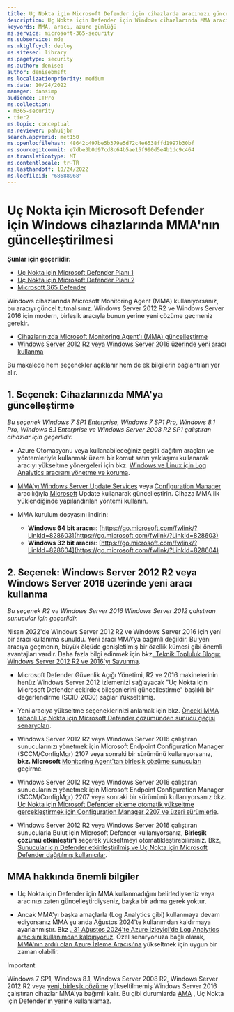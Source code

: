 ```yaml
---
title: Uç Nokta için Microsoft Defender için cihazlarda aracınızı güncelleştirme
description: Uç Nokta için Defender için Windows cihazlarında MMA aracınızı güncelleştirme veya değiştirme seçenekleriniz hakkında bilgi edinin.
keywords: MMA, aracı, azure günlüğü
ms.service: microsoft-365-security
ms.subservice: mde
ms.mktglfcycl: deploy
ms.sitesec: library
ms.pagetype: security
ms.author: deniseb
author: denisebmsft
ms.localizationpriority: medium
ms.date: 10/24/2022
manager: dansimp
audience: ITPro
ms.collection:
- m365-security
- tier2
ms.topic: conceptual
ms.reviewer: pahuijbr
search.appverid: met150
ms.openlocfilehash: 48642c497be5b379e5d72c4e6538ffd1997b30bf
ms.sourcegitcommit: e7dbe3b0d97cd8c64b5ae15f990d5e4b1dc9c464
ms.translationtype: MT
ms.contentlocale: tr-TR
ms.lasthandoff: 10/24/2022
ms.locfileid: "68688968"
---
```

# <a name="updating-mma-on-windows-devices-for-microsoft-defender-for-endpoint"></a>Uç Nokta için Microsoft Defender için Windows cihazlarında MMA'nın güncelleştirilmesi

**Şunlar için geçerlidir:**
- [Uç Nokta için Microsoft Defender Planı 1](https://go.microsoft.com/fwlink/?linkid=2154037)
- [Uç Nokta için Microsoft Defender Planı 2](https://go.microsoft.com/fwlink/?linkid=2154037)
- [Microsoft 365 Defender](https://go.microsoft.com/fwlink/?linkid=2118804)

Windows cihazlarında Microsoft Monitoring Agent (MMA) kullanıyorsanız, bu aracıyı güncel tutmalısınız. Windows Server 2012 R2 ve Windows Server 2016 için modern, birleşik aracıyla bunun yerine yeni çözüme geçmeniz gerekir. 

- [Cihazlarınızda Microsoft Monitoring Agent'ı (MMA) güncelleştirme](#option-1-update-mma-on-your-devices)
- [Windows Server 2012 R2 veya Windows Server 2016 üzerinde yeni aracı kullanma](#option-2-use-a-new-agent-on-windows-server-2012-r2-or-windows-server-2016)

Bu makalede hem seçenekler açıklanır hem de ek bilgilerin bağlantıları yer alır.

## <a name="option-1-update-mma-on-your-devices"></a>1. Seçenek: Cihazlarınızda MMA'ya güncelleştirme

*Bu seçenek Windows 7 SP1 Enterprise, Windows 7 SP1 Pro, Windows 8.1 Pro, Windows 8.1 Enterprise ve Windows Server 2008 R2 SP1 çalıştıran cihazlar için geçerlidir.* 

- Azure Otomasyonu veya kullanabileceğiniz çeşitli dağıtım araçları ve yöntemleriyle kullanmak üzere bir komut satırı yaklaşımı kullanarak aracıyı yükseltme yönergeleri için bkz. [Windows ve Linux için Log Analytics aracısını yönetme ve koruma](/azure/azure-monitor/agents/agent-manage?tabs=PowerShellLinux). 

- [MMA'yı Windows Server Update Services](/windows/deployment/update/waas-manage-updates-wsus) veya [Configuration Manager](/mem/configmgr/osd/deploy-use/manage-windows-as-a-service) aracılığıyla [Microsoft](/windows/deployment/update/how-windows-update-works) Update kullanarak güncelleştirin. Cihaza MMA ilk yüklendiğinde yapılandırılan yöntemi kullanın.

- MMA kurulum dosyasını indirin:

   - **Windows 64 bit aracısı**: [https://go.microsoft.com/fwlink/?LinkId=828603](https://go.microsoft.com/fwlink/?LinkId=828603)
   - **Windows 32 bit aracısı**: [https://go.microsoft.com/fwlink/?LinkId=828604](https://go.microsoft.com/fwlink/?LinkId=828604)

## <a name="option-2-use-a-new-agent-on-windows-server-2012-r2-or-windows-server-2016"></a>2. Seçenek: Windows Server 2012 R2 veya Windows Server 2016 üzerinde yeni aracı kullanma

*Bu seçenek R2 ve Windows Server 2016 Windows Server 2012 çalıştıran sunucular için geçerlidir.*

Nisan 2022'de Windows Server 2012 R2 ve Windows Server 2016 için yeni bir aracı kullanıma sunuldu. Yeni aracı MMA'ya bağımlı değildir. Bu yeni aracıya geçmenin, büyük ölçüde genişletilmiş bir özellik kümesi gibi önemli avantajları vardır. Daha fazla bilgi edinmek için bkz[. Teknik Topluluk Blogu: Windows Server 2012 R2 ve 2016'yı Savunma](https://techcommunity.microsoft.com/t5/microsoft-defender-for-endpoint/defending-windows-server-2012-r2-and-2016/ba-p/2783292).

- Microsoft Defender Güvenlik Açığı Yönetimi, R2 ve 2016 makinelerinin henüz Windows Server 2012 izlemenizi sağlayacak "Uç Nokta için Microsoft Defender çekirdek bileşenlerini güncelleştirme" başlıklı bir değerlendirme (SCID-2030) sağlar Yükseltilmiş.

- Yeni aracıya yükseltme seçeneklerinizi anlamak için bkz. [Önceki MMA tabanlı Uç Nokta için Microsoft Defender çözümünden sunucu geçişi senaryoları](server-migration.md).

- Windows Server 2012 R2 veya Windows Server 2016 çalıştıran sunucularınızı yönetmek için Microsoft Endpoint Configuration Manager (SCCM/ConfigMgr) 2107 veya sonraki bir sürümünü kullanıyorsanız, **bkz. Microsoft** [Monitoring Agent'tan birleşik çözüme sunucuları](application-deployment-via-mecm.md) geçirme.

- Windows Server 2012 R2 veya Windows Server 2016 çalıştıran sunucularınızı yönetmek için Microsoft Endpoint Configuration Manager (SCCM/ConfigMgr) 2207 veya sonraki bir sürümünü kullanıyorsanız bkz. [Uç Nokta için Microsoft Defender ekleme otomatik yükseltme gerçekleştirmek için Configuration Manager 2207 ve üzeri sürümlerle](/mem/configmgr/protect/deploy-use/defender-advanced-threat-protection).

- Windows Server 2012 R2 veya Windows Server 2016 çalıştıran sunucularla Bulut için Microsoft Defender kullanıyorsanız, **Birleşik çözümü etkinleştir'i** seçerek yükseltmeyi otomatikleştirebilirsiniz. Bkz[. Sunucular için Defender etkinleştirilmiş ve Uç Nokta için Microsoft Defender dağıtılmış kullanıcılar](/azure/defender-for-cloud/integration-defender-for-endpoint?tabs=windows).

## <a name="important-information-about-mma"></a>MMA hakkında önemli bilgiler

- Uç Nokta için Defender için MMA kullanmadığını belirlediyseniz veya aracınızı zaten güncelleştirdiyseniz, başka bir adıma gerek yoktur. 

- Ancak MMA'yı başka amaçlarla (Log Analytics gibi) kullanmaya devam ediyorsanız MMA şu anda Ağustos 2024'te kullanımdan kaldırmaya ayarlanmıştır. Bkz [. 31 Ağustos 2024'te Azure İzleyici'de Log Analytics aracısını kullanımdan kaldırıyoruz](https://azure.microsoft.com/updates/were-retiring-the-log-analytics-agent-in-azure-monitor-on-31-august-2024/). Özel senaryonuza bağlı olarak, [MMA'nın ardılı olan Azure İzleme Aracısı'na](/azure/azure-monitor/agents/azure-monitor-agent-migration) yükseltmek için uygun bir zaman olabilir. 

> [!IMPORTANT]
> Windows 7 SP1, Windows 8.1, Windows Server 2008 R2, Windows Server 2012 R2 veya [yeni, birleşik çözüme](application-deployment-via-mecm.md) yükseltilmemiş Windows Server 2016 çalıştıran cihazlar MMA'ya bağımlı kalır. Bu gibi durumlarda [AMA](/azure/azure-monitor/agents/agents-overview) , Uç Nokta için Defender'ın yerine kullanılamaz. 
